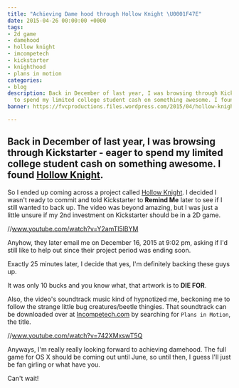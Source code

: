 ```yaml
---
title: "Achieving Dame hood through Hollow Knight \U0001F47E"
date: 2015-04-26 00:00:00 +0000
tags:
- 2d game
- damehood
- hollow knight
- imcompetech
- kickstarter
- knighthood
- plans in motion
categories:
- blog
description: Back in December of last year, I was browsing through Kickstarter - eager
  to spend my limited college student cash on something awesome. I found Hollow Knight.
banner: https://fvcproductions.files.wordpress.com/2015/04/hollow-knight.jpg?w=1024&h=436&crop=1

---
```

## Back in December of last year, I was browsing through Kickstarter - eager to spend my limited college student cash on something awesome. I found [Hollow Knight](//www.kickstarter.com/projects/11662585/hollow-knight "Hollow Knight").

So I ended up coming across a project called [Hollow Knight](//www.kickstarter.com/projects/11662585/hollow-knight "Hollow Knight"). I decided I wasn't ready to commit and told Kickstarter to **Remind Me** later to see if I still wanted to back up. The video was beyond amazing, but I was just a little unsure if my 2nd investment on Kickstarter should be in a 2D game.

//www.youtube.com/watch?v=Y2amTl5lBYM

Anyhow, they later email me on December 16, 2015 at 9:02 pm, asking if I'd still like to help out since their project period was ending soon.

Exactly 25 minutes later, I decide that yes, I'm definitely backing these guys up.

It was only 10 bucks and you know what, that artwork is to **DIE FOR**.

Also, the video's soundtrack music kind of hypnotized me, beckoning me to follow the strange little bug creatures/beetle thingies. That soundtrack can be downloaded over at [Incompetech.com](//incompetech.com/music/royalty-free/ "Incompetech") by searching for `Plans in Motion`, the title.

//www.youtube.com/watch?v=742XMxswT5Q

Anyways, I'm really really looking forward to achieving damehood. The full game for OS X should be coming out until June, so until then, I guess I'll just be fan girling or what have you.

Can't wait!
